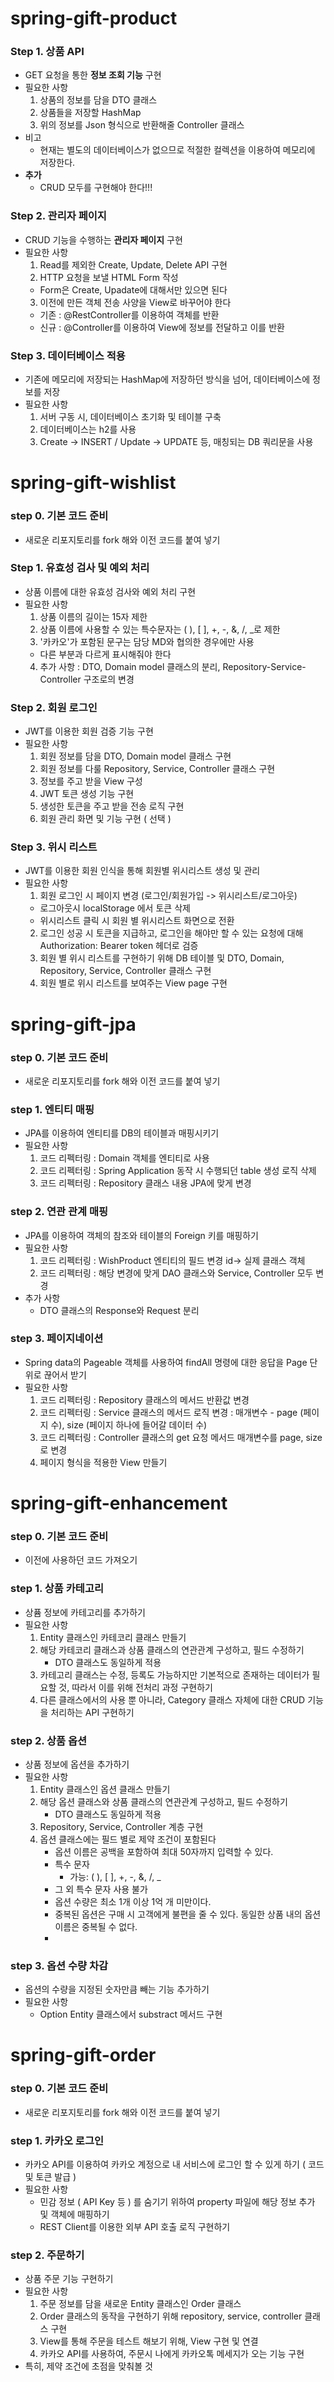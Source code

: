 # spring-gift-product
### Step 1. 상품 API
- GET 요청을 통한 **정보 조회 기능** 구현
- 필요한 사항
  1. 상품의 정보를 담을 DTO 클래스
  2. 상품들을 저장할 HashMap
  3. 위의 정보를 Json 형식으로 반환해줄 Controller 클래스
- 비고
  - 현재는 별도의 데이터베이스가 없으므로 적절한 컬렉션을 이용하여 메모리에 저장한다.
- **추가**
  - CRUD 모두를 구현해야 한다!!!

### Step 2. 관리자 페이지
- CRUD 기능을 수행하는 **관리자 페이지** 구현
- 필요한 사항
  1. Read를 제외한 Create, Update, Delete API 구현
  2. HTTP 요청을 보낼 HTML Form 작성
  - Form은 Create, Upadate에 대해서만 있으면 된다
  3. 이전에 만든 객체 전송 사양을 View로 바꾸어야 한다
  - 기존 : @RestController를 이용하여 객체를 반환
  - 신규 : @Controller를 이용하여 View에 정보를 전달하고 이를 반환

### Step 3. 데이터베이스 적용
- 기존에 메모리에 저장되는 HashMap에 저장하던 방식을 넘어, 데이터베이스에 정보를 저장
- 필요한 사항
  1. 서버 구동 시, 데이터베이스 초기화 및 테이블 구축
  2. 데이터베이스는 h2를 사용
  3. Create -> INSERT / Update -> UPDATE 등, 매칭되는 DB 쿼리문을 사용

# spring-gift-wishlist
### step 0. 기본 코드 준비
- 새로운 리포지토리를 fork 해와 이전 코드를 붙여 넣기

### Step 1. 유효성 검사 및 예외 처리
- 상품 이름에 대한 유효성 검사와 예외 처리 구현
- 필요한 사항
  1. 상품 이름의 길이는 15자 제한
  2. 상품 이름에 사용할 수 있는 특수문자는 ( ), [ ], +, -, &, /, _로 제한
  3. '카카오'가 포함된 문구는 담당 MD와 협의한 경우에만 사용
  - 다른 부분과 다르게 표시해줘야 한다
  4. 추가 사항 : DTO, Domain model 클래스의 분리, Repository-Service-Controller 구조로의 변경

### Step 2. 회원 로그인
- JWT를 이용한 회원 검증 기능 구현
- 필요한 사항
  1. 회원 정보를 담을 DTO, Domain model 클래스 구현
  2. 회원 정보를 다룰 Repository, Service, Controller 클래스 구현
  3. 정보를 주고 받을 View 구성
  4. JWT 토큰 생성 기능 구현
  5. 생성한 토큰을 주고 받을 전송 로직 구현
  6. 회원 관리 화면 및 기능 구현 ( 선택 )

### Step 3. 위시 리스트
- JWT를 이용한 회원 인식을 통해 회원별 위시리스트 생성 및 관리
- 필요한 사항
  1. 회원 로그인 시 페이지 변경 (로그인/회원가입 -> 위시리스트/로그아웃)
  - 로그아웃시 localStorage 에서 토큰 삭제
  - 위시리스트 클릭 시 회원 별 위시리스트 화면으로 전환
  2. 로그인 성공 시 토큰을 지급하고, 로그인을 해야만 할 수 있는 요청에 대해 Authorization: Bearer token 헤더로 검증
  3. 회원 별 위시 리스트를 구현하기 위해 DB 테이블 및 DTO, Domain, Repository, Service, Controller 클래스 구현
  4. 회원 별로 위시 리스트를 보여주는 View page 구현

# spring-gift-jpa
### step 0. 기본 코드 준비
- 새로운 리포지토리를 fork 해와 이전 코드를 붙여 넣기

### step 1. 엔티티 매핑
- JPA를 이용하여 엔티티를 DB의 테이블과 매핑시키기
- 필요한 사항
  1. 코드 리펙터링 : Domain 객체를 엔티티로 사용
  2. 코드 리펙터링 : Spring Application 동작 시 수행되던 table 생성 로직 삭제
  3. 코드 리펙터링 : Repository 클래스 내용 JPA에 맞게 변경

### step 2. 연관 관계 매핑
- JPA를 이용하여 객체의 참조와 테이블의 Foreign 키를 매핑하기
- 필요한 사항
  1. 코드 리펙터링 : WishProduct 엔티티의 필드 변경 id-> 실제 클래스 객체
  2. 코드 리펙터링 : 해당 변경에 맞게 DAO 클래스와 Service, Controller 모두 변경
- 추가 사항
  - DTO 클래스의 Response와 Request 분리

### step 3. 페이지네이션
- Spring data의 Pageable 객체를 사용하여 findAll 명령에 대한 응답을 Page 단위로 끊어서 받기
- 필요한 사항
  1. 코드 리펙터링 : Repository 클래스의 메서드 반환값 변경
  2. 코드 리펙터링 : Service 클래스의 메서드 로직 변경 : 매개변수 - page (페이지 수), size (페이지 하나에 들어갈 데이터 수)
  3. 코드 리펙터링 : Controller 클래스의 get 요청 메서드 매개변수를 page, size로 변경
  4. 페이지 형식을 적용한 View 만들기

# spring-gift-enhancement
### step 0. 기본 코드 준비
- 이전에 사용하던 코드 가져오기

### step 1. 상품 카테고리
- 상퓸 정보에 카테고리를 추가하기
- 필요한 사항
  1. Entity 클래스인 카테코리 클래스 만들기
  2. 해당 카테코리 클래스과 상품 클래스의 연관관계 구성하고, 필드 수정하기
     - DTO 클래스도 동일하게 적용
  3. 카테고리 클래스는 수정, 등록도 가능하지만 기본적으로 존재하는 데이터가 필요할 것, 따라서 이를 위해 전처리 과정 구현하기
  4. 다른 클래스에서의 사용 뿐 아니라, Category 클래스 자체에 대한 CRUD 기능을 처리하는 API 구현하기

### step 2. 상품 옵션
- 상품 정보에 옵션을 추가하기
- 필요한 사항
  1. Entity 클래스인 옵션 클래스 만들기
  2. 해당 옵션 클래스와 상품 클래스의 연관관계 구성하고, 필드 수정하기
     - DTO 클래스도 동일하게 적용
  3. Repository, Service, Controller 계층 구현
  4. 옵션 클래스에는 필드 별로 제약 조건이 포함된다
     - 옵션 이름은 공백을 포함하여 최대 50자까지 입력할 수 있다.
     - 특수 문자
       - 가능: ( ), [ ], +, -, &, /, _
     - 그 외 특수 문자 사용 불가
     - 옵션 수량은 최소 1개 이상 1억 개 미만이다.
     - 중복된 옵션은 구매 시 고객에게 불편을 줄 수 있다. 동일한 상품 내의 옵션 이름은 중복될 수 없다.
     - 
### step 3. 옵션 수량 차감
- 옵션의 수량을 지정된 숫자만큼 빼는 기능 추가하기
- 필요한 사항
  - Option Entity 클래스에서 substract 메서드 구현

# spring-gift-order
### step 0. 기본 코드 준비
- 새로운 리포지토리를 fork 해와 이전 코드를 붙여 넣기

### step 1. 카카오 로그인
- 카카오 API를 이용하여 카카오 계정으로 내 서비스에 로그인 할 수 있게 하기 ( 코드 및 토큰 발급 )
- 필요한 사항
  - 민감 정보 ( API Key 등 ) 를 숨기기 위하여 property 파일에 해당 정보 추가 및 객체에 매핑하기
  - REST Client를 이용한 외부 API 호출 로직 구현하기

### step 2. 주문하기
- 상품 주문 기능 구현하기
- 필요한 사항
  1. 주문 정보를 담을 새로운 Entity 클래스인 Order 클래스
  2. Order 클래스의 동작을 구현하기 위해 repository, service, controller 클래스 구현
  3. View를 통해 주문을 테스트 해보기 위해, View 구현 및 연결
  4. 카카오 API를 사용하여, 주문시 나에게 카카오톡 메세지가 오는 기능 구현
- 특히, 제약 조건에 초점을 맞춰볼 것